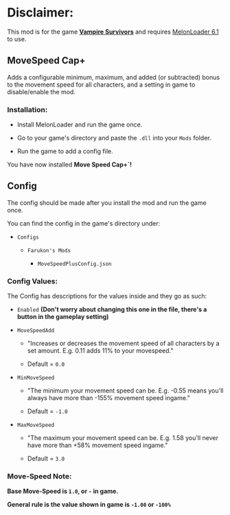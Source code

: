 # Disclaimer:
This mod is for the game [**Vampire Survivors**](https://store.steampowered.com/app/1794680/Vampire_Survivors/) and requires [MelonLoader 6.1](https://github.com/LavaGang/MelonLoader/releases) to use.

## MoveSpeed Cap+

Adds a configurable minimum, maximum, and added (or subtracted) bonus to the movement speed for all characters, and a setting in game to disable/enable the mod.

### Installation:
- Install MelonLoader and run the game once.

- Go to your game's directory and paste the `.dll` into your `Mods` folder.

- Run the game to add a config file.

You have now installed **Move Speed Cap+`!**

## Config

The config should be made after you install the mod and run the game once.

You can find the config in the game's directory under: 
- `Configs`

  - `Farukon's Mods`

    - `MoveSpeedPlusConfig.json`
    
### Config Values:

The Config has descriptions for the values inside and they go as such:

- `Enabled` **(Don't worry about changing this one in the file, there's a button in the gameplay setting)**

- `MoveSpeedAdd`

  - "Increases or decreases the movement speed of all characters by a set amount. E.g. 0.11 adds 11% to your movespeed."
  
  - Default = `0.0`
  
- `MinMoveSpeed`

  - "The minimum your movement speed can be. E.g. -0.55 means you'll always have more than -155% movement speed ingame."
  
  - Default = `-1.0`
  
- `MaxMoveSpeed`

  - "The maximum your movement speed can be. E.g. 1.58 you'll never have more than +58% movement speed ingame."
  
  - Default = `3.0`
  
### Move-Speed Note:  
  
**Base Move-Speed is `1.0`, or `-` in game.**

**General rule is the value shown in game is `-1.00` or `-100%`**
